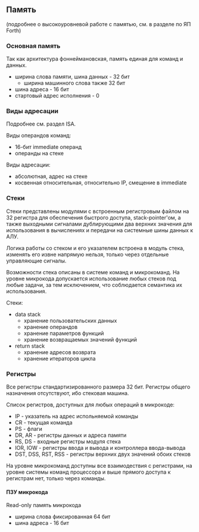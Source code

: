 ## Память

(подробнее о высокоуровневой работе с памятью, см. в разделе по ЯП Forth)

### Основная память

Так как архитектура фоннеймановская, память единая для команд и данных.

- ширина слова памяти, шина данных - 32 бит
    - ширина машинного слова также 32 бит
- шина адреса - 16 бит
- стартовый адрес исполнения - 0

### Виды адресации

Подробнее см. раздел ISA.

Виды операндов команд:

- 16-бит immediate операнд
- операнды на стеке

Виды адресации:

- абсолютная, адрес на стеке
- косвенная относительная, относительно IP, смещение в immediate

### Стеки

Стеки представлены модулями с встроенным регистровым файлом на 32 регистра
для обеспечения быстрого доступа, stack-pointer'ом,
а также выходными сигналами дублирующими два верхних значения для использования в вычислениях
и передачи на системные шины данных к АЛУ.

Логика работы со стеком и его указателем встроена в модуль стека,
изменять его извне напрямую нельзя, только через отдельные управляющие сигналы.

Возможности стека описаны в системе команд и микрокоманд.
На уровне микрокода допускается использование любых стеков под любые задачи,
за тем исключением, что соблюдается семантика их использования.

Стеки:

- data stack
    - хранение пользовательских данных
    - хранение операндов
    - хранение параметров функций
    - хранение возвращаемых значений функций
- return stack
    - хранение адресов возврата
    - хранение итераторов цикла

### Регистры

Все регистры стандартизированного размера 32 бит.
Регистры общего назначения отсутствуют, ибо стековая машина.

Список регистров, доступных для любых операций в микрокоде:

- IP - указатель на адрес испольняемой команды
- CR - текущая команда
- PS - флаги
- DR, AR - регистры данных и адреса памяти
- RS, DS - входные регистры модуля стека
- IOR, IOW - регистры ввода и вывода и контроллера ввода-вывода
- DST, DSS, RST, RSS - регистры верхних двух значений обоих стеков

На уровне микрокоманд доступны все взаимодествия с регистрами,
на уровне системы команд процессора и выше прямого доступа к регистрам нет,
только через команды.

#### ПЗУ микрокода

Read-only память микрокода

- ширина слова фиксированная 64 бит 
- шина адреса - 16 бит
